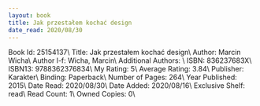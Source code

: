```yaml
---
layout: book
title: Jak przestałem kochać design
date_read: 2020/08/30
---
```


Book Id: 25154137\ 
Title: Jak przestałem kochać design\ 
Author: Marcin Wicha\ 
Author l-f: Wicha, Marcin\ 
Additional Authors: \ 
ISBN: 836237683X\ 
ISBN13: 9788362376834\ 
My Rating: 5\ 
Average Rating: 3.84\ 
Publisher: Karakter\ 
Binding: Paperback\ 
Number of Pages: 264\ 
Year Published: 2015\ 
Date Read: 2020/08/30\ 
Date Added: 2020/08/16\ 
Exclusive Shelf: read\ 
Read Count: 1\ 
Owned Copies: 0\ 


